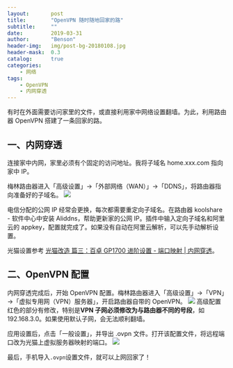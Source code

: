```yaml
---
layout:       post
title:        "OpenVPN 随时随地回家的路"
subtitle:     ""
date:         2019-03-31
author:       "Benson"
header-img:   img/post-bg-20180108.jpg
header-mask:  0.3
catalog:      true
categories:
    - 网络
tags:
    - OpenVPN
    - 内网穿透
---
```

有时在外面需要访问家里的文件，或直接利用家中网络设置翻墙。为此，利用路由器 OpenVPN 搭建了一条回家的路。

## 一、内网穿透

连接家中内网，家里必须有个固定的访问地址。我将子域名 home.xxx.com 指向家中 IP。

梅林路由器进入「高级设置」→「外部网络（WAN）」→「DDNS」，将路由器指向准备好的子域名。
![](http://tc.seoipo.com/20190331203233.png)

电信分配的公网 IP 经常会更换，每次都需要重定向子域名。在路由器 koolshare - 软件中心中安装 Aliddns，帮助更新家的公网 IP。插件中输入定向子域名和阿里云的 appkey，配置就完成了。如果没有自动在阿里云解析，可以先手动解析设置。

光猫设置参考 [光猫改造 篇三：百卓 GP1700 进阶设置 - 端口映射 | 内网穿透](https://zhuanlan.zhihu.com/p/38320432)。

## 二、OpenVPN 配置

内网穿透完成后，开始 OpenVPN 配置。梅林路由器进入「高级设置」→「VPN」→「虚拟专用网（VPN）服务器」，开启路由器自带的 OpenVPN。
![](http://tc.seoipo.com/20190331200921.png)
高级配置红色的部分有修改，特别是**VPN 子网必须修改为与路由器不同的号段**，如 192.168.3.0。如果使用默认子网，会无法顺利翻墙。

应用设置后，点击「一般设置」，并导出 .ovpn 文件。打开该配置文件，将远程端口改为光猫上虚拟服务器映射的端口。
![](http://tc.seoipo.com/20190331202017.png)

最后，手机导入`.ovpn`设置文件，就可以上网回家了！
